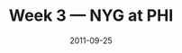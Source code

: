 ---
layout: game
title: Week 3 — NYG at PHI
season: 2011
game_id: 2011_03_NYG_PHI
week: 3
date: 2011-09-25
home_team: PHI
away_team: NYG
final_home: 
final_away: 
pbp_url: /assets/data/pbp/2011/2011_03_NYG_PHI.csv.gz
---
